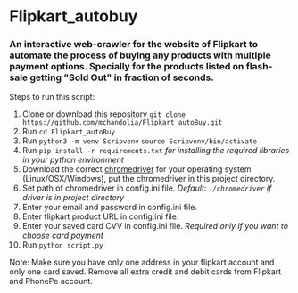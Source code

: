 # Flipkart_autobuy

### An interactive web-crawler for the website of Flipkart to automate the process of buying any products with multiple payment options. Specially for the products listed on flash-sale getting "Sold Out" in fraction of seconds.

Steps to run this script:
1. Clone or download this repository `git clone https://github.com/mchandolia/Flipkart_autoBuy.git`
2. Run `cd Flipkart_autoBuy`
3. Run `python3 -m venv Scripvenv`
`source Scripvenv/bin/activate`
4. Run `pip install -r requirements.txt`
    *for installing the required libraries in your python environment*
5. Download the correct [chromedriver](http://chromedriver.chromium.org/downloads) for your operating system (Linux/OSX/Windows), put the chromedriver in this project directory.
6. Set path of chromedriver in config.ini file. *Default: `./chromedriver` if driver is in project directory*
7. Enter your email and password in config.ini file.
8. Enter flipkart product URL in config.ini file.
9. Enter your saved card CVV in config.ini file. *Required only if you want to choose card payment*
7. Run `python script.py`

Note:
Make sure you have only one address in your flipkart account and only one card saved. Remove all extra credit and debit cards from Flipkart and PhonePe account.